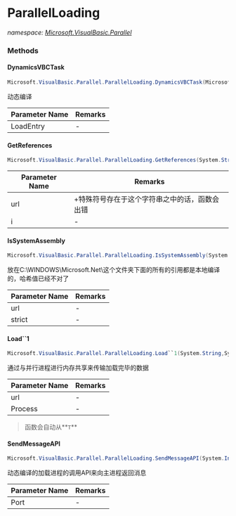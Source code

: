 ﻿# ParallelLoading
_namespace: <a href="#" onClick="load('/docs/Microsoft.VisualBasic.Parallel/index.md')">Microsoft.VisualBasic.Parallel</a>_





### Methods

#### DynamicsVBCTask
```csharp
Microsoft.VisualBasic.Parallel.ParallelLoading.DynamicsVBCTask(Microsoft.VisualBasic.Parallel.ParallelLoading.LoadEntry)
```
动态编译

|Parameter Name|Remarks|
|--------------|-------|
|LoadEntry|-|


#### GetReferences
```csharp
Microsoft.VisualBasic.Parallel.ParallelLoading.GetReferences(System.String,System.Int32,Microsoft.VisualBasic.Language.List{System.String}@)
```


|Parameter Name|Remarks|
|--------------|-------|
|url|+特殊符号存在于这个字符串之中的话，函数会出错|
|i|-|


#### IsSystemAssembly
```csharp
Microsoft.VisualBasic.Parallel.ParallelLoading.IsSystemAssembly(System.String,System.Boolean)
```
放在C:\WINDOWS\Microsoft.Net\这个文件夹下面的所有的引用都是本地编译的，哈希值已经不对了

|Parameter Name|Remarks|
|--------------|-------|
|url|-|
|strict|-|


#### Load``1
```csharp
Microsoft.VisualBasic.Parallel.ParallelLoading.Load``1(System.String,System.String)
```
通过与并行进程进行内存共享来传输加载完毕的数据

|Parameter Name|Remarks|
|--------------|-------|
|url|-|
|Process|-|

> 函数会自动从**`T`**

#### SendMessageAPI
```csharp
Microsoft.VisualBasic.Parallel.ParallelLoading.SendMessageAPI(System.Int32)
```
动态编译的加载进程的调用API来向主进程返回消息

|Parameter Name|Remarks|
|--------------|-------|
|Port|-|



